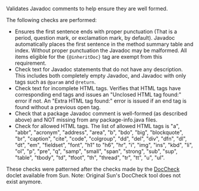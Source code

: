 Validates Javadoc comments to help ensure they are well formed.

The following checks are performed:

-   Ensures the first sentence ends with proper punctuation (That is a
    period, question mark, or exclamation mark, by default). Javadoc
    automatically places the first sentence in the method summary table
    and index. Without proper punctuation the Javadoc may be malformed.
    All items eligible for the `{@inheritDoc}` tag are exempt from this
    requirement.
-   Check text for Javadoc statements that do not have any description.
    This includes both completely empty Javadoc, and Javadoc with only
    tags such as `@param` and `@return`.
-   Check text for incomplete HTML tags. Verifies that HTML tags have
    corresponding end tags and issues an \"Unclosed HTML tag found:\"
    error if not. An \"Extra HTML tag found:\" error is issued if an end
    tag is found without a previous open tag.
-   Check that a package Javadoc comment is well-formed (as described
    above) and NOT missing from any package-info.java files.
-   Check for allowed HTML tags. The list of allowed HTML tags is \"a\",
    \"abbr\", \"acronym\", \"address\", \"area\", \"b\", \"bdo\",
    \"big\", \"blockquote\", \"br\", \"caption\", \"cite\", \"code\",
    \"colgroup\", \"dd\", \"del\", \"div\", \"dfn\", \"dl\", \"dt\",
    \"em\", \"fieldset\", \"font\", \"h1\" to \"h6\", \"hr\", \"i\",
    \"img\", \"ins\", \"kbd\", \"li\", \"ol\", \"p\", \"pre\", \"q\",
    \"samp\", \"small\", \"span\", \"strong\", \"sub\", \"sup\",
    \"table\", \"tbody\", \"td\", \"tfoot\", \"th\", \"thread\", \"tr\",
    \"tt\", \"u\", \"ul\".

These checks were patterned after the checks made by the
[DocCheck](http://maven-doccheck.sourceforge.net/) doclet available from
Sun. Note: Original Sun\'s DocCheck tool does not exist anymore.